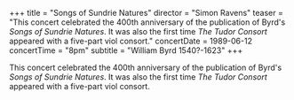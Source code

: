 +++
title = "Songs of Sundrie Natures"
director = "Simon Ravens"
teaser = "This concert celebrated the 400th anniversary of the publication of Byrd's *Songs of Sundrie Natures*. It was also the first time *The Tudor Consort* appeared with a five-part viol consort."
concertDate = 1989-06-12
concertTime = "8pm"
subtitle = "William Byrd 1540?-1623"
+++

This concert celebrated the 400th anniversary of the publication of Byrd's *Songs of Sundrie Natures*. It was also the first time *The Tudor Consort* appeared with a five-part viol consort.
